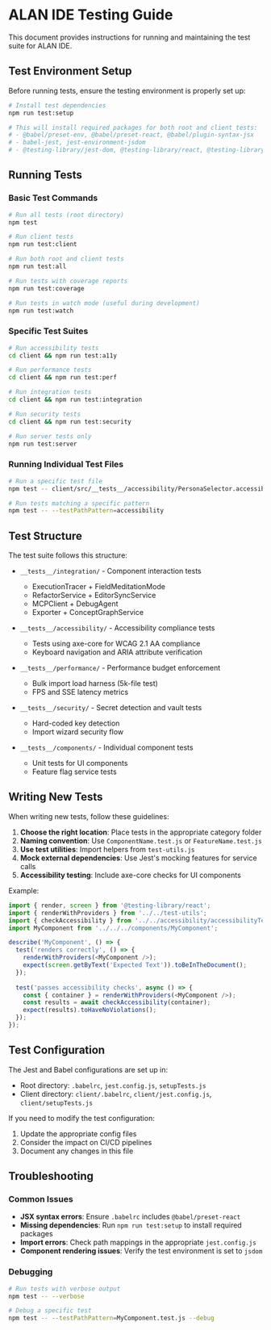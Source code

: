 # ALAN IDE Testing Guide

This document provides instructions for running and maintaining the test suite for ALAN IDE.

## Test Environment Setup

Before running tests, ensure the testing environment is properly set up:

```bash
# Install test dependencies
npm run test:setup

# This will install required packages for both root and client tests:
# - @babel/preset-env, @babel/preset-react, @babel/plugin-syntax-jsx
# - babel-jest, jest-environment-jsdom
# - @testing-library/jest-dom, @testing-library/react, @testing-library/user-event
```

## Running Tests

### Basic Test Commands

```bash
# Run all tests (root directory)
npm test

# Run client tests
npm run test:client

# Run both root and client tests
npm run test:all

# Run tests with coverage reports
npm run test:coverage

# Run tests in watch mode (useful during development)
npm run test:watch
```

### Specific Test Suites

```bash
# Run accessibility tests
cd client && npm run test:a11y

# Run performance tests
cd client && npm run test:perf

# Run integration tests
cd client && npm run test:integration

# Run security tests
cd client && npm run test:security

# Run server tests only
npm run test:server
```

### Running Individual Test Files

```bash
# Run a specific test file
npm test -- client/src/__tests__/accessibility/PersonaSelector.accessibility.test.js

# Run tests matching a specific pattern
npm test -- --testPathPattern=accessibility
```

## Test Structure

The test suite follows this structure:

- `__tests__/integration/` - Component interaction tests
  - ExecutionTracer + FieldMeditationMode
  - RefactorService + EditorSyncService
  - MCPClient + DebugAgent
  - Exporter + ConceptGraphService

- `__tests__/accessibility/` - Accessibility compliance tests
  - Tests using axe-core for WCAG 2.1 AA compliance
  - Keyboard navigation and ARIA attribute verification

- `__tests__/performance/` - Performance budget enforcement
  - Bulk import load harness (5k-file test)
  - FPS and SSE latency metrics

- `__tests__/security/` - Secret detection and vault tests
  - Hard-coded key detection
  - Import wizard security flow

- `__tests__/components/` - Individual component tests
  - Unit tests for UI components
  - Feature flag service tests

## Writing New Tests

When writing new tests, follow these guidelines:

1. **Choose the right location**: Place tests in the appropriate category folder
2. **Naming convention**: Use `ComponentName.test.js` or `FeatureName.test.js` 
3. **Use test utilities**: Import helpers from `test-utils.js`
4. **Mock external dependencies**: Use Jest's mocking features for service calls
5. **Accessibility testing**: Include axe-core checks for UI components

Example:

```javascript
import { render, screen } from '@testing-library/react';
import { renderWithProviders } from '../../test-utils';
import { checkAccessibility } from '../../accessibility/accessibilityTestUtils';
import MyComponent from '../../../components/MyComponent';

describe('MyComponent', () => {
  test('renders correctly', () => {
    renderWithProviders(<MyComponent />);
    expect(screen.getByText('Expected Text')).toBeInTheDocument();
  });
  
  test('passes accessibility checks', async () => {
    const { container } = renderWithProviders(<MyComponent />);
    const results = await checkAccessibility(container);
    expect(results).toHaveNoViolations();
  });
});
```

## Test Configuration

The Jest and Babel configurations are set up in:

- Root directory: `.babelrc`, `jest.config.js`, `setupTests.js`
- Client directory: `client/.babelrc`, `client/jest.config.js`, `client/setupTests.js`

If you need to modify the test configuration:

1. Update the appropriate config files
2. Consider the impact on CI/CD pipelines
3. Document any changes in this file

## Troubleshooting

### Common Issues

- **JSX syntax errors**: Ensure `.babelrc` includes `@babel/preset-react`
- **Missing dependencies**: Run `npm run test:setup` to install required packages
- **Import errors**: Check path mappings in the appropriate `jest.config.js`
- **Component rendering issues**: Verify the test environment is set to `jsdom`

### Debugging

```bash
# Run tests with verbose output
npm test -- --verbose

# Debug a specific test
npm test -- --testPathPattern=MyComponent.test.js --debug
